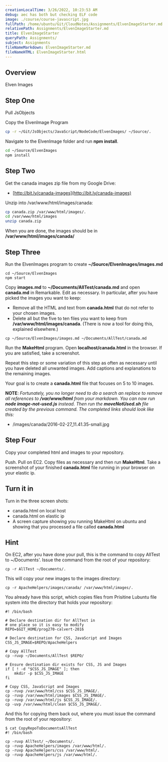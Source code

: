```yaml
---
creationLocalTime: 3/26/2022, 10:23:53 AM
debug: aec has both but checking ELF code
image: ./course/course-javascript.jpg
fullPath: /home/ubuntu/Git/CloudNotes/Assignments/ElvenImageStarter.md
relativePath: Assignments/ElvenImageStarter.md
title: ElvenImageStarter
queryPath: Assignments/
subject: Assignments
fileNameMarkdown: ElvenImageStarter.md
fileNameHTML: ElvenImageStarter.html
---
```



<!-- toc -->
<!-- tocstop -->

## Overview

Elven Images

## Step One

Pull JsObjects

Copy the ElvenImage Program

```bash
cp -r ~/Git/JsObjects/JavaScript/NodeCode/ElvenImages/ ~/Source/.
```

Navigate to the ElvenImage folder and run **npm install**.

```bash
cd ~/Source/ElvenImages
npm install
```

## Step Two

Get the canada images zip file from my Google Drive:

- [http://bit.ly/canada-images](http://bit.ly/canada-images)

Unzip into /var/www/html/images/canada:

```bash
cp canada.zip /var/www/html/images/.
cd /var/www/html/images
unzip canada.zip
```

When you are done, the images should be in **/var/www/html/images/canada/**

## Step Three

Run the ElvenImages program to create **~/Source/ElvenImages/images.md**

```
cd ~/Source/ElvenImages
npm start
```

Copy **images.md** to **~/Documents/AllTest/canada.md** and open **canada.md** in Remarkable. Edit as necessary. In particular, after you have picked the images you want to keep:

- Remove all the HTML and text from **canada.html** that do not refer to your chosen images.
- Delete all but the five to ten files you want to keep from **/var/www/html/images/canada**. (There is now a tool for doing this, explained elsewhere.)

```
cp ~/Source/ElvenImages/images.md ~/Documents/AllTest/canada.md
```

Run the **MakeHtml** program. Open **localhost/canada.html** in the browser. If you are satisfied, take a screenshot.

Repeat this step or some variation of this step as often as necessary until you have deleted all unwanted images. Add captions and explanations to the remaining images.

Your goal is to create a **canada.html** file that focuses on 5 to 10 images.

**NOTE**: *Fortunately, you no longer need to do a search an replace to remove all references to **/var/www/html** from your markdown. You can now run **node image-not-used.js** instead. Then run the **moveNotUsed.sh** file created by the previous command. The completed links should look like this:*

- /images/canada/2016-02-27_11.41.35-small.jpg

## Step Four

Copy your completed html and images to your repository.

Push. Pull on EC2. Copy files as necessary and then run **MakeHtml**. Take a screenshot of your finished **canada.html** file running in your browser on your elastic ip.

## Turn it in

Turn in the three screen shots:

- canada.html on local host
- canada.html on elastic ip
- A screen capture showing you running MakeHtml on ubuntu and showing that you processed a file called **canada.html**

## Hint

On EC2, after you have done your pull, this is the command to copy AllTest to ~/Documents'. Issue the command from the root of your repository:

```
cp -r AllTest ~/Documents/.
```

This will copy your new images to the images directory:

```
cp -r ApacheHelpers/images/canada/ /var/www/html/images/.
```

You already have this script, which copies files from Prisitine Lubuntu file system into the directory that holds your repository:

```
#! /bin/bash

# Declare destination dir for AllTest in
# one place so it is easy to modify
REPO=$GIT_HOME/prog270-calvert-2016

# Declare destination for CSS, JavaScript and Images
CSS_JS_IMAGE=$REPO/ApacheHelpers

# Copy AllTest
cp -ruvp ~/Documents/AllTest $REPO/

# Ensure destination dir exists for CSS, JS and Images
if [ ! -d "$CSS_JS_IMAGE" ]; then
	mkdir -p $CSS_JS_IMAGE
fi

# Copy CSS, JavaScript and Images
cp -ruvp /var/www/html/css $CSS_JS_IMAGE/.
cp -ruvp /var/www/html/images $CSS_JS_IMAGE/.
cp -ruvp /var/www/html/js $CSS_JS_IMAGE/.
cp -uvp /var/www/html/clean $CSS_JS_IMAGE/.
```

And this for copying them back out, where you must issue the command from the root of your repository:

```
$ cat CopyRepoToDocumentsAllTest
#! /bin/bash

cp -ruvp AllTest/ ~/Documents/.
cp -ruvp ApacheHelpers/images /var/www/html/.
cp -ruvp ApacheHelpers/css /var/www/html/.
cp -ruvp ApacheHelpers/js /var/www/html/.
```
